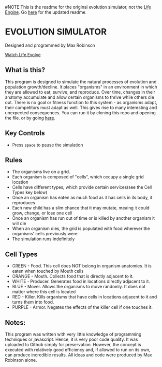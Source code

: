 
#NOTE
This is the readme for the original evolution simulator, not the [Life Engine](https://thelifeengine.net). Go [here](https://github.com/MaxRobinsonTheGreat/EvolutionSimulator/blob/master/V2README.md) for the updated readme.


# EVOLUTION SIMULATOR
Designed and programmed by Max Robinson  

[Watch Life Evolve](https://students.cs.byu.edu/~maximo5/EvolutionSimulator)

## What is this?
This program is designed to simulate the natural processes of evolution and population growth/decline.
It places "organisms" in an environment in which they are allowed to eat, survive, and reproduce. Over time, changes in their
anatomy accumulate and allow certain organisms to thrive while others die out. There is no goal or fitness function to this system - as organisms adapt, their competitors must adapt as well. This gives rise to many interesting and unexpected consequences. You can run it by cloning this repo and opening the file, or by going [here](https://students.cs.byu.edu/~maximo5/EvolutionSimulator).

## Key Controls
- Press ```space``` to pause the simulation

## Rules
- The organisms live on a grid.
- Each organism is composed of "cells", which occupy a single grid location
- Cells have different types, which provide certain services(see the Cell Types key below)
- Once an organism has eaten as much food as it has cells in its body, it reproduces
- Each new child has a slim chance that it may mutate, meaing it could grow, change, or lose one cell
- Once an organism has run out of time or is killed by another organism it will die
- When an organism dies, the grid is populated with food wherever the organisms' cells previously were
- The simulation runs indefinitely

## Cell Types
- GREEN - Food. This cell does NOT belong in organism anatomies. It is eaten when touched by Mouth cells 
- ORANGE - Mouth. Collects food that is directly adjacent to it.
- WHITE - Producer. Generates food in locations directly adjacent to it.
- BLUE - Mover. Allows the organisms to move randomly. It does not matter where this cell is located
- RED - Killer. Kills organisms that have cells in locations adjacent to it and turns them into food.
- PURPLE - Armor. Negates the effects of the killer cell if one touches it.

## Notes:
This program was written with very little knowledge of programming techniques or javascript. Hence, it is very
poor code quality. It was uploaded to Github simply for preservation. However, the concept is executed with relatively good efficiency 
and, if allowed to run on its own, can produce incredible results. All ideas and code were produced by Max Robinson alone.
